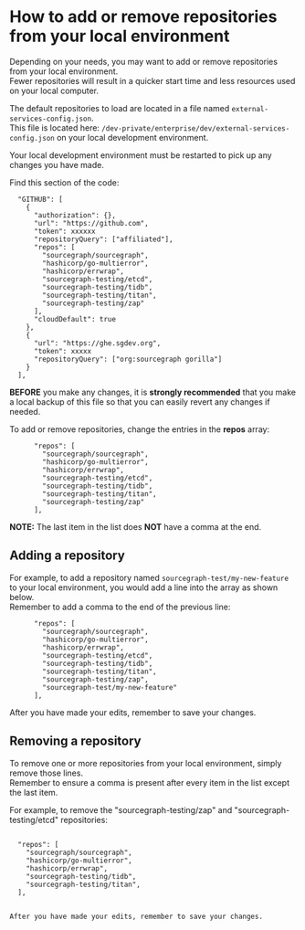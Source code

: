 # How to add or remove repositories from your local environment

Depending on your needs, you may want to add or remove repositories from your local environment.  
Fewer repositories will result in a quicker start time and less resources used on your local computer.

The default repositories to load are located in a file named `external-services-config.json`.  
This file is located here: `/dev-private/enterprise/dev/external-services-config.json` on your local development environment.

Your local development environment must be restarted to pick up any changes you have made.

Find this section of the code: 

```
  "GITHUB": [
    {
      "authorization": {},
      "url": "https://github.com",
      "token": xxxxxx
      "repositoryQuery": ["affiliated"],
      "repos": [
        "sourcegraph/sourcegraph",
        "hashicorp/go-multierror",
        "hashicorp/errwrap",
        "sourcegraph-testing/etcd",
        "sourcegraph-testing/tidb",
        "sourcegraph-testing/titan",
        "sourcegraph-testing/zap"
      ],
      "cloudDefault": true
    },
    {
      "url": "https://ghe.sgdev.org",
      "token": xxxxx
      "repositoryQuery": ["org:sourcegraph gorilla"]
    }
  ],
```

**BEFORE** you make any changes, it is **strongly recommended** that you make a local backup of this file so that you can easily revert any changes if needed.

To add or remove repositories, change the entries in the **repos** array:

```
      "repos": [
        "sourcegraph/sourcegraph",
        "hashicorp/go-multierror",
        "hashicorp/errwrap",
        "sourcegraph-testing/etcd",
        "sourcegraph-testing/tidb",
        "sourcegraph-testing/titan",
        "sourcegraph-testing/zap"
      ],
```

**NOTE:** The last item in the list does **NOT** have a comma at the end.

## Adding a repository

For example, to add a repository named `sourcegraph-test/my-new-feature` to your local environment, you would add a line into the array as shown below.  
Remember to add a comma to the end of the previous line:

```
      "repos": [
        "sourcegraph/sourcegraph",
        "hashicorp/go-multierror",
        "hashicorp/errwrap",
        "sourcegraph-testing/etcd",
        "sourcegraph-testing/tidb",
        "sourcegraph-testing/titan",
        "sourcegraph-testing/zap",
        "sourcegraph-test/my-new-feature"
      ],
```

After you have made your edits, remember to save your changes.

## Removing a repository

To remove one or more repositories from your local environment, simply remove those lines.  
Remember to ensure a comma is present after every item in the list except the last item.

For example, to remove the "sourcegraph-testing/zap" and "sourcegraph-testing/etcd" repositories:

```
```
      "repos": [
        "sourcegraph/sourcegraph",
        "hashicorp/go-multierror",
        "hashicorp/errwrap",
        "sourcegraph-testing/tidb",
        "sourcegraph-testing/titan",
      ],
```

After you have made your edits, remember to save your changes.

